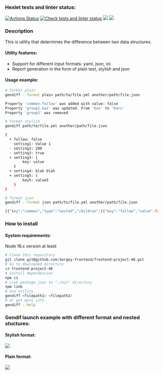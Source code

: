 ### Hexlet tests and linter status:
[![Actions Status](https://github.com/Sergey-frontend/frontend-project-46/workflows/hexlet-check/badge.svg)](https://github.com/Sergey-frontend/frontend-project-46/actions)
[![Check tests and linter status](https://github.com/Sergey-frontend/frontend-project-46/actions/workflows/node.yml/badge.svg)](https://github.com/Sergey-frontend/frontend-project-46/actions/workflows/node.yml)
<a href="https://codeclimate.com/github/Sergey-frontend/frontend-project-46/maintainability"><img src="https://api.codeclimate.com/v1/badges/0e505028450adff7c00f/maintainability" /></a>
<a href="https://codeclimate.com/github/Sergey-frontend/frontend-project-46/test_coverage"><img src="https://api.codeclimate.com/v1/badges/0e505028450adff7c00f/test_coverage" /></a>

### Description
This is utility that determines the difference between two data structures.

#### Utility features:
 - Support for different input formats: yaml, json, ini
 - Report generation in the form of plain text, stylish and json

#### Usage example:
```bash
# format plain
gendiff --format plain path/to/file.yml another/path/file.json

Property 'common.follow' was added with value: false
Property 'group1.baz' was updated. From 'bas' to 'bars'
Property 'group2' was removed

# format stylish
gendiff path/to/file.yml another/path/file.json

{
  + follow: false
    setting1: Value 1
  - setting2: 200
  - setting3: true
  + setting3: {
        key: value
    }
  + setting4: blah blah
  + setting5: {
        key5: value5
    }
}

# format json
gendiff --format json path/to/file.yml another/path/file.json

[{"key":"common","type":"nested","children":[{"key":"follow","value":false,"type":"added","meta":{}}]
```
### How to install
#### System requirements:
Node 16.x version at least
``` bash
# Clone this repository
git clone git@github.com:Sergey-frontend/frontend-project-46.git
# Go to dowloaded directory
cd frontend-project-46
# Install dependencies
npm ci
# Link package.json to "./bin" directory
npm link
# Use utility
gendiff <filepath1> <filepath2>
# Or get more info
gendiff --help
```

### Gendif launch example with different format and nested stuctures:
#### Stylish format:
<a href="https://asciinema.org/a/Jg1Ktcj8VjD5qtsOfIGwcBIjZ" target="_blank"><img src="https://asciinema.org/a/Jg1Ktcj8VjD5qtsOfIGwcBIjZ.svg" /></a>
#### Plain format:
<a href="https://asciinema.org/a/LJQbJpz8nT2Bqwmhafi0exmur" target="_blank"><img src="https://asciinema.org/a/LJQbJpz8nT2Bqwmhafi0exmur.svg" /></a>
